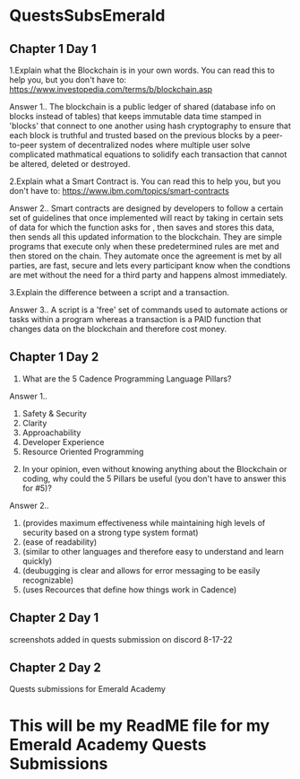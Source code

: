 # QuestsSubsEmerald

## Chapter 1 Day 1

1.Explain what the Blockchain is in your own words. You can read this to help you, but you don't have to: https://www.investopedia.com/terms/b/blockchain.asp

Answer 1.. The blockchain is a public ledger of shared (database info on blocks instead of tables) that keeps immutable data time stamped in 'blocks' that connect to one another using hash cryptography to ensure that each block is truthful and trusted based on the previous blocks by a peer-to-peer system of decentralized nodes where multiple user solve complicated mathmatical equations to solidify each transaction that cannot be altered, deleted or destroyed.

2.Explain what a Smart Contract is. You can read this to help you, but you don't have to: https://www.ibm.com/topics/smart-contracts

Answer 2.. Smart contracts are designed by developers to follow a certain set of guidelines that once implemented will react by taking in certain sets of data for which the function asks for , then saves and stores this data, then sends all this updated information to the blockchain. They are simple programs that execute only when these predetermined rules are met and then stored on the chain. They automate once the agreement is met by all parties, are fast, secure and lets every participant know when the condtions are met without the need for a third party and happens almost immediately. 

3.Explain the difference between a script and a transaction.

Answer 3.. A script is a 'free' set of commands used to automate actions or tasks within a program whereas a transaction is a PAID function that changes data on the blockchain and therefore cost money.

## Chapter 1 Day 2

1. What are the 5 Cadence Programming Language Pillars?

Answer 1..

1) Safety & Security
2) Clarity
3) Approachability
4) Developer Experience
5) Resource Oriented Programming 

2. In your opinion, even without knowing anything about the Blockchain or coding, why could the 5 Pillars be useful (you don't have to answer this for #5)?

Answer 2..
1) (provides maximum effectiveness while maintaining high levels of security based on a strong type system format)
2) (ease of readability)
3) (similar to other languages and therefore easy to understand and learn quickly)
4) (deubugging is clear and allows for error messaging to be easily recognizable)
5) (uses Recources that define how things work in Cadence)

## Chapter 2 Day 1

screenshots added in quests submission on discord 8-17-22

## Chapter 2 Day 2























Quests submissions for Emerald Academy 
# This will be my ReadME file for my Emerald Academy Quests Submissions
